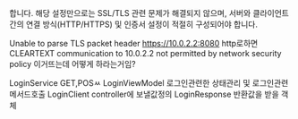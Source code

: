

합니다. 해당 설정만으로는 SSL/TLS 관련 문제가 해결되지 않으며, 서버와 클라이언트 간의 연결 방식(HTTP/HTTPS) 및 인증서 설정이 적절히 구성되어야 합니다.

Unable to parse TLS packet header https://10.0.2.2:8080 http로하면 CLEARTEXT communication to 10.0.2.2 not permitted by network security policy 이거뜨는데 어떻게 하라는거임?

LoginService GET,POSㅆ
LoginViewModel 로그인관련한 상태관리 및 로그인관련 메서드호출
LoginClient controller에 보낼값정의 
LoginResponse 반환값을 받을 객체